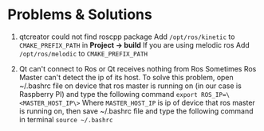 # Problems & Solutions

 1. qtcreator could not find roscpp package
Add `/opt/ros/kinetic` to `CMAKE_PREFIX_PATH` in **Project -> build**
If you are using melodic ros
Add `/opt/ros/melodic` to `CMAKE_PREFIX_PATH`

 2. Qt can't connect to Ros or Qt receives nothing from Ros
Sometimes Ros Master can't detect the ip of its host. To solve this problem, open ~/.bashrc file on device that ros master is running on (in our case is Raspberry PI) and type the following command `export ROS_IP=\<MASTER_HOST_IP\>`
Where `MASTER_HOST_IP` is ip of device that ros master is running on, then save ~/.bashrc file and type the following command in terminal
    `source ~/.bashrc`

